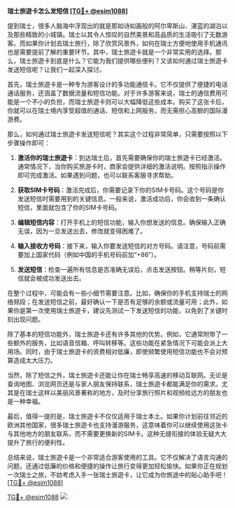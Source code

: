 **瑞士旅遊卡怎么发短信 [[TG💪+ @esim1088](https://t.me/s/esim1088)]**

提到瑞士，很多人脑海中浮现出的就是那如诗如画般的阿尔卑斯山、湛蓝的湖泊以及那些精致的小城镇。瑞士以其令人惊叹的自然美景和高品质的生活吸引了无数游客。而如果你计划去瑞士旅行，除了欣赏风景外，如何在瑞士方便地使用手机通讯也是需要提前了解的重要环节。其中，瑞士旅遊卡就是一个非常实用的选择。那么，瑞士旅遊卡到底是什么？它能为我们提供哪些便利？又该如何通过瑞士旅遊卡发送短信呢？让我们一起深入探讨。

首先，瑞士旅遊卡是一种专为游客设计的多功能通信卡。它不仅提供了便捷的电话通话服务，还涵盖了数据流量和短信功能。对于许多游客来说，瑞士的通信费用可能是一个不小的负担，而瑞士旅遊卡则可以大幅降低这些成本。购买了这张卡后，你就可以在瑞士境内享受超值的通话、短信和上网服务，而无需担心高额的国际漫游费。

那么，如何通过瑞士旅遊卡发送短信呢？其实这个过程非常简单，只需要按照以下步骤操作即可：

1. **激活你的瑞士旅遊卡**：到达瑞士后，首先需要确保你的瑞士旅遊卡已经激活。通常情况下，当你购买旅游卡时，商家会提供详细的激活说明。按照指示操作即可完成激活。如果遇到问题，也可以联系客服寻求帮助。

2. **获取SIM卡号码**：激活完成后，你需要记录下你的SIM卡号码。这个号码是你发送短信时需要用到的关键信息。一般来说，激活成功后，你会收到一条确认短信，里面就包含了你的SIM卡号码。

3. **编辑短信内容**：打开手机上的短信功能，输入你想发送的信息。确保输入正确无误，因为一旦发送出去，修改就变得困难了。

4. **输入接收方号码**：接下来，输入你要发送短信的对方号码。请注意，号码前需要加上国家代码（例如中国的手机号码前加“+86”）。

5. **发送短信**：检查一遍所有信息是否准确无误后，点击发送按钮。稍等片刻，短信就会被成功发送出去。

在整个过程中，可能会有一些小细节需要注意。比如，确保你的手机支持瑞士的网络频段；在发送短信之前，最好确认一下是否有足够的余额或流量可用；此外，如果你是第一次使用瑞士旅遊卡，建议先测试一下发送短信的功能，以免到了关键时刻出现问题。

除了基本的短信功能外，瑞士旅遊卡还有许多其他的优势。例如，它通常附带了一些额外的服务，比如语音信箱、呼叫转移等。这些功能在紧急情况下可能会派上大用场。同时，由于瑞士旅遊卡的资费相对低廉，即使频繁使用短信功能也不会对预算造成太大压力。

当然，除了短信之外，瑞士旅遊卡还能让你在瑞士畅享高速的移动互联网。无论是查询地图、浏览网页还是与家人朋友保持联系，瑞士旅遊卡都能满足你的需求。尤其是在瑞士这样以美丽风景著称的地方，及时分享旅行照片和视频给远方的朋友也是一种幸福。

最后，值得一提的是，瑞士旅遊卡不仅仅适用于瑞士本土。如果你计划前往邻近的欧洲其他国家，很多瑞士旅遊卡也支持漫游服务，这意味着你可以继续使用这张卡与其他地方的朋友联系，而不需要更换新的SIM卡。这种无缝衔接的体验无疑大大提升了旅行的便利性。

总结来说，瑞士旅遊卡是一个非常适合游客使用的工具。它不仅解决了语言沟通的问题，还通过低廉的价格和便捷的操作让旅行变得更加轻松愉快。如果你正在规划一次瑞士之旅，不妨考虑入手一张瑞士旅遊卡，让它成为你旅途中的贴心助手吧！[[TG💪+ @esim1088](https://t.me/s/esim1088)]

[TG💪+ @esim1088](https://t.me/s/esim1088) ![](https://i.postimg.cc/4NQfJmqS/Snipaste-2025-05-13-00-14-12.png)